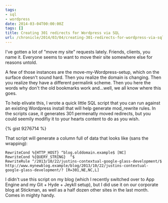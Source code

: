 ```yaml
---
tags:
- sql
- wordpress
date: 2014-03-04T00:00:00Z
tags: []
title: Creating 301 redirects for Wordpress via SQL
url: /chronicle/2014/03/04/creating-301-redirects-for-wordpress-via-sql/
---
```


I've gotten a lot of "move my site" requests lately. Friends, clients, you name it. Everyone seems to want to move their site somewhere else for reasons untold.

A few of those instances are the move-my-Wordpress-setup, which on the surface doesn't sound hard. Then you realize the domain is changing. Then you realize they have a different permalink scheme. Then you here the words why don't the old bookmarks work and...well, we all know where this goes.

To help elivate this, I wrote a quick little SQL script that you can run against an existing Wordpress install that will help generate mod_rewrite rules. In the scripts case, it generates 301 permenatly moved redirects, but you could seemily modifiy it to your hearts content to do as you wish.

{% gist 9276714 %}

That script will generate a column full of data that looks like (sans the wrapping):

```
RewriteCond %{HTTP_HOST} ^blog.olddomain.example$ [NC]
RewriteCond %{QUERY_STRING}  ^$
RewriteRule ^/2013/10/22/justins-contextual-google-glass-development/$ http://www.mynewblog.example/blog/2013/10/22/justins-contextual-google-glass-development/? [R=301,NE,NC,L]
```

I didn't use this script on my blog (which I recently switched over to App Engine and my Git + Hyde + Jeykll setup), but I did use it on our corporate blog at Stickman, as well as a half dozen other sites in the last month. Comes in mighty handy.
